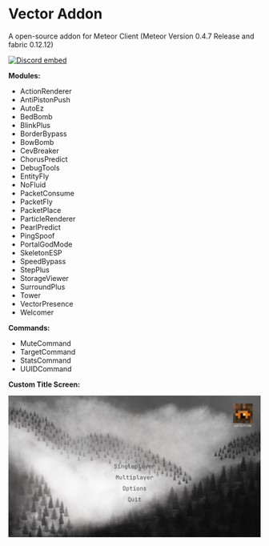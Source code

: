 # Vector Addon
A open-source addon for Meteor Client (Meteor Version 0.4.7 Release and fabric 0.12.12)

[![Discord embed](https://discord.com/api/guilds/863813920892518461/embed.png)](https://discord.gg/CDrcxzH)

**Modules:**
- ActionRenderer
- AntiPistonPush
- AutoEz
- BedBomb
- BlinkPlus
- BorderBypass
- BowBomb
- CevBreaker
- ChorusPredict
- DebugTools
- EntityFly
- NoFluid
- PacketConsume
- PacketFly
- PacketPlace
- ParticleRenderer
- PearlPredict
- PingSpoof
- PortalGodMode
- SkeletonESP
- SpeedBypass
- StepPlus
- StorageViewer
- SurroundPlus
- Tower
- VectorPresence
- Welcomer

**Commands:**
- MuteCommand
- TargetCommand
- StatsCommand
- UUIDCommand

**Custom Title Screen:**

<img src="https://raw.githubusercontent.com/cally72jhb/cally72jhb/main/assets/background.png" width="800px">
